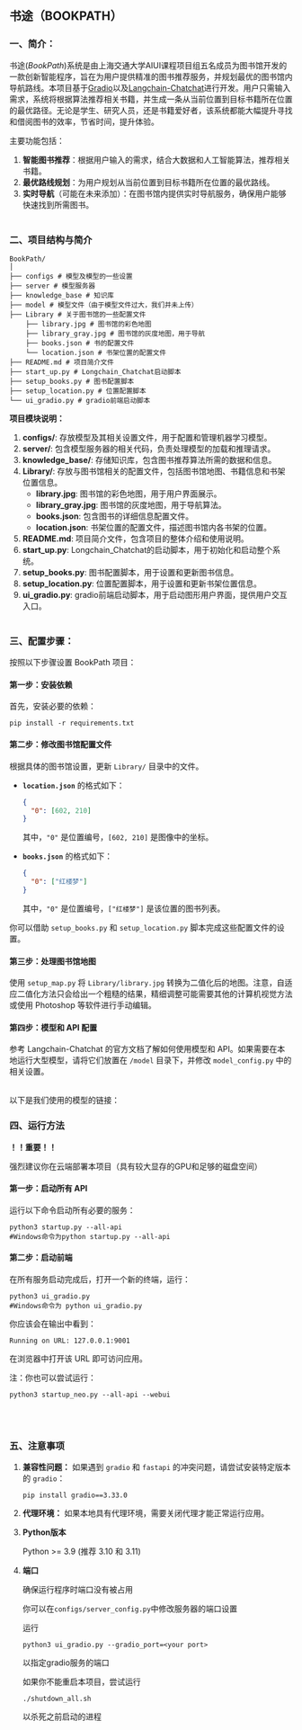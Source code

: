 ## 书途（BOOKPATH）
### 一、简介：
书途(*BookPath*)系统是由上海交通大学AIUI课程项目组五名成员为图书馆开发的一款创新智能程序，旨在为用户提供精准的图书推荐服务，并规划最优的图书馆内导航路线。本项目基于[Gradio](https://github.com/gradio-app/gradio)以及[Langchain-Chatchat](https://github.com/chatchat-space/Langchain-Chatchat)进行开发。用户只需输入需求，系统将根据算法推荐相关书籍，并生成一条从当前位置到目标书籍所在位置的最优路径。无论是学生、研究人员，还是书籍爱好者，该系统都能大幅提升寻找和借阅图书的效率，节省时间，提升体验。

主要功能包括：
1. **智能图书推荐**：根据用户输入的需求，结合大数据和人工智能算法，推荐相关书籍。
2. **最优路线规划**：为用户规划从当前位置到目标书籍所在位置的最优路线。
3. **实时导航**（可能在未来添加）：在图书馆内提供实时导航服务，确保用户能够快速找到所需图书。
<br><br>
### 二、项目结构与简介

```
BookPath/
│
├── configs # 模型及模型的一些设置
├── server # 模型服务器
├── knowledge_base # 知识库
├── model # 模型文件（由于模型文件过大，我们并未上传）
├── Library # 关于图书馆的一些配置文件
    ├── library.jpg # 图书馆的彩色地图
    ├── library_gray.jpg # 图书馆的灰度地图，用于导航
    ├── books.json # 书的配置文件
    └── location.json # 书架位置的配置文件
├── README.md # 项目简介文件
├── start_up.py # Longchain_Chatchat启动脚本
├── setup_books.py # 图书配置脚本
├── setup_location.py # 位置配置脚本
└── ui_gradio.py # gradio前端启动脚本
```


**项目模块说明：**

1. **configs/**: 存放模型及其相关设置文件，用于配置和管理机器学习模型。
2. **server/**: 包含模型服务器的相关代码，负责处理模型的加载和推理请求。
3. **knowledge_base/**: 存储知识库，包含图书推荐算法所需的数据和信息。
4. **Library/**: 存放与图书馆相关的配置文件，包括图书馆地图、书籍信息和书架位置信息。
   - **library.jpg**: 图书馆的彩色地图，用于用户界面展示。
   - **library_gray.jpg**: 图书馆的灰度地图，用于导航算法。
   - **books.json**: 包含图书的详细信息配置文件。
   - **location.json**: 书架位置的配置文件，描述图书馆内各书架的位置。
5. **README.md**: 项目简介文件，包含项目的整体介绍和使用说明。
6. **start_up.py**: Longchain_Chatchat的启动脚本，用于初始化和启动整个系统。
7. **setup_books.py**: 图书配置脚本，用于设置和更新图书信息。
8. **setup_location.py**: 位置配置脚本，用于设置和更新书架位置信息。
9. **ui_gradio.py**: gradio前端启动脚本，用于启动图形用户界面，提供用户交互入口。
<br><br>
### 三、配置步骤：

按照以下步骤设置 BookPath 项目：

#### 第一步：安装依赖
首先，安装必要的依赖：
```
pip install -r requirements.txt
```

#### 第二步：修改图书馆配置文件
根据具体的图书馆设置，更新 `Library/` 目录中的文件。

- **`location.json`** 的格式如下：
  ```json
  {
    "0": [602, 210]
  }
  ```
  其中，`"0"` 是位置编号，`[602, 210]` 是图像中的坐标。

- **`books.json`** 的格式如下：
  ```json
  {
    "0": ["红楼梦"]
  }
  ```
  其中，`"0"` 是位置编号，`["红楼梦"]` 是该位置的图书列表。

你可以借助 `setup_books.py` 和 `setup_location.py` 脚本完成这些配置文件的设置。

#### 第三步：处理图书馆地图
使用 `setup_map.py` 将 `Library/library.jpg` 转换为二值化后的地图。注意，自适应二值化方法只会给出一个粗糙的结果，精细调整可能需要其他的计算机视觉方法或使用 Photoshop 等软件进行手动编辑。

#### 第四步：模型和 API 配置
参考 Langchain-Chatchat 的官方文档了解如何使用模型和 API。如果需要在本地运行大型模型，请将它们放置在 `/model` 目录下，并修改 `model_config.py` 中的相关设置。
<br><br>

以下是我们使用的模型的链接：

### 四、运行方法

**！！重要！！**

强烈建议你在云端部署本项目（具有较大显存的GPU和足够的磁盘空间）

#### 第一步：启动所有 API
运行以下命令启动所有必要的服务：
```
python3 startup.py --all-api
#Windows命令为python startup.py --all-api
```

#### 第二步：启动前端
在所有服务启动完成后，打开一个新的终端，运行：
```
python3 ui_gradio.py
#Windows命令为 python ui_gradio.py
```
你应该会在输出中看到：
```
Running on URL: 127.0.0.1:9001
```
在浏览器中打开该 URL 即可访问应用。

注：你也可以尝试运行：
```
python3 startup_neo.py --all-api --webui
```

<br><br>
### 五、注意事项

1. **兼容性问题：**
   如果遇到 `gradio` 和 `fastapi` 的冲突问题，请尝试安装特定版本的 `gradio`：
   ```
   pip install gradio==3.33.0
   ```

2. **代理环境：**
   如果本地具有代理环境，需要关闭代理才能正常运行应用。

3. **Python版本**

   Python >= 3.9 (推荐 3.10 和 3.11)

4. **端口**

   确保运行程序时端口没有被占用

   你可以在`configs/server_config.py`中修改服务器的端口设置

   运行

   ```
   python3 ui_gradio.py --gradio_port=<your port>
   ```

   以指定gradio服务的端口

   如果你不能重启本项目，尝试运行

   ```
   ./shutdown_all.sh
   ```

   以杀死之前启动的进程  

